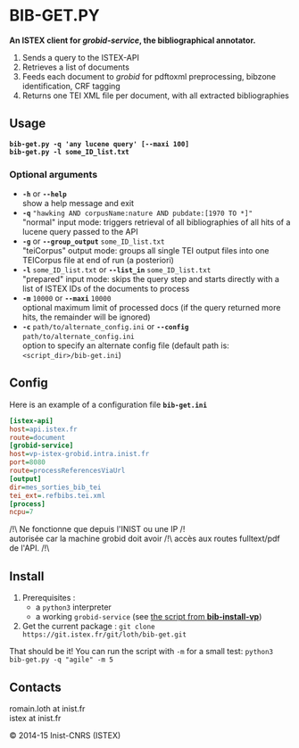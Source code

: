 BIB-GET.PY
==========
**An ISTEX client for *grobid-service*, the bibliographical annotator.**  

 1. Sends a query to the ISTEX-API  
 2. Retrieves a list of documents  
 3. Feeds each document to _grobid_ for pdftoxml preprocessing, bibzone identification, CRF tagging  
 4. Returns one TEI XML file per document, with all extracted bibliographies  

Usage
------
**`bib-get.py -q 'any lucene query' [--maxi 100]`**  
**`bib-get.py -l some_ID_list.txt`**  


### Optional arguments
 - **`-h`** or **`--help`**  
   show a help message and exit
 - **`-q`** `"hawking AND corpusName:nature AND pubdate:[1970 TO *]"`  
   "normal" input mode: triggers retrieval of all bibliographies of all hits of a lucene query passed to the API
 -  **`-g`**   or   **`--group_output`** `some_ID_list.txt`  
   "teiCorpus" output mode: groups all single TEI output files into one TEICorpus file at end of run (a posteriori)
 -  **`-l`** `some_ID_list.txt`  or   **`--list_in`** `some_ID_list.txt`  
   "prepared" input mode: skips the query step and starts directly with a list of ISTEX IDs of the documents to process
 - **`-m`** `10000` or **`--maxi`** `10000`    
   optional maximum limit of processed docs (if the query returned more hits, the remainder will be ignored)
 - **`-c`** `path/to/alternate_config.ini` or **`--config`** `path/to/alternate_config.ini`    
   option to specify an alternate config file (default path is: `<script_dir>/bib-get.ini`)


Config
-------
Here is an example of a configuration file **`bib-get.ini`**

```INI
[istex-api]
host=api.istex.fr
route=document
[grobid-service]
host=vp-istex-grobid.intra.inist.fr
port=8080
route=processReferencesViaUrl
[output]
dir=mes_sorties_bib_tei
tei_ext=.refbibs.tei.xml
[process]
ncpu=7
```

/!\  Ne fonctionne que depuis l'INIST ou une IP  /!\
     autorisée car la machine grobid doit avoir
/!\  accès aux routes fulltext/pdf de l'API.     /!\


Install
-------

 1. Prerequisites : 
    - a `python3` interpreter
    - a working `grobid-service` (see [the script from **bib-install-vp**](https://git.istex.fr/loth/refbibs-stack/blob/master/bib-install-vp/install_grobid.sh "install_grobid.sh"))
 2. Get the current package : `git clone https://git.istex.fr/git/loth/bib-get.git`

That should be it! You can run the script with `-m` for a small test: `python3 bib-get.py -q "agile" -m 5`


Contacts
---------
romain.loth at inist.fr  
istex at inist.fr

© 2014-15 Inist-CNRS (ISTEX)
